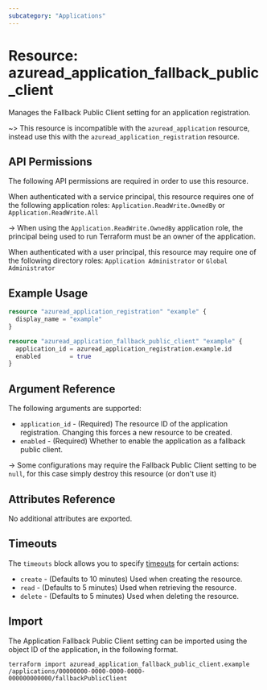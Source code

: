 ```yaml
---
subcategory: "Applications"
---
```


# Resource: azuread_application_fallback_public_client

Manages the Fallback Public Client setting for an application registration.

~> This resource is incompatible with the `azuread_application` resource, instead use this with the `azuread_application_registration` resource.

## API Permissions

The following API permissions are required in order to use this resource.

When authenticated with a service principal, this resource requires one of the following application roles: `Application.ReadWrite.OwnedBy` or `Application.ReadWrite.All`

-> When using the `Application.ReadWrite.OwnedBy` application role, the principal being used to run Terraform must be an owner of the application.

When authenticated with a user principal, this resource may require one of the following directory roles: `Application Administrator` or `Global Administrator`

## Example Usage

```terraform
resource "azuread_application_registration" "example" {
  display_name = "example"
}

resource "azuread_application_fallback_public_client" "example" {
  application_id = azuread_application_registration.example.id
  enabled        = true
}
```

## Argument Reference

The following arguments are supported:

* `application_id` - (Required) The resource ID of the application registration. Changing this forces a new resource to be created.
* `enabled` - (Required) Whether to enable the application as a fallback public client.

-> Some configurations may require the Fallback Public Client setting to be `null`, for this case simply destroy this resource (or don't use it)

## Attributes Reference

No additional attributes are exported.

## Timeouts

The `timeouts` block allows you to specify [timeouts](https://www.terraform.io/language/resources/syntax#operation-timeouts) for certain actions:

* `create` - (Defaults to 10 minutes) Used when creating the resource.
* `read` - (Defaults to 5 minutes) Used when retrieving the resource.
* `delete` - (Defaults to 5 minutes) Used when deleting the resource.

## Import

The Application Fallback Public Client setting can be imported using the object ID of the application, in the following format.

```shell
terraform import azuread_application_fallback_public_client.example /applications/00000000-0000-0000-0000-000000000000/fallbackPublicClient
```
